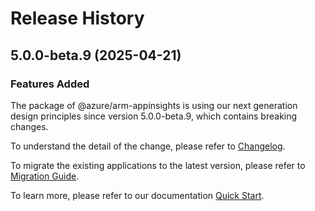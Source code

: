 # Release History
    
## 5.0.0-beta.9 (2025-04-21)

### Features Added

The package of @azure/arm-appinsights is using our next generation design principles since version 5.0.0-beta.9, which contains breaking changes.

To understand the detail of the change, please refer to [Changelog](https://aka.ms/js-track2-changelog).

To migrate the existing applications to the latest version, please refer to [Migration Guide](https://aka.ms/js-track2-migration-guide).

To learn more, please refer to our documentation [Quick Start](https://aka.ms/azsdk/js/mgmt/quickstart).
